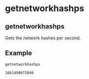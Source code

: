 # getnetworkhashps

## getnetworkhashps

Gets the network hashes per second.

## Example

```text
getnetworkhashps

1661490971846
```

